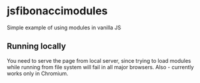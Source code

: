 # jsfibonaccimodules
Simple example of using modules in vanilla JS

## Running locally

You need to serve the page from local server, since trying to load modules while running from file system will fail in all major browsers. Also - currently works only in Chromium.
